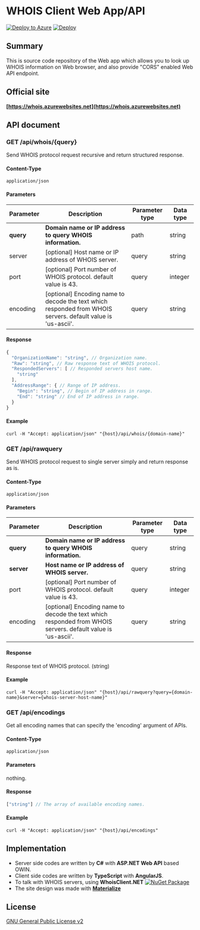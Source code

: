 # WHOIS Client Web App/API

[![Deploy to Azure](https://azuredeploy.net/deploybutton.svg)](https://azuredeploy.net/)
[![Deploy](https://www.herokucdn.com/deploy/button.svg)](https://heroku.com/deploy)

## Summary

This is source code repository of the Web app which allows you to look up WHOIS information on Web browser, and also provide "CORS" enabled Web API endpoint.

## Official site

**[https://whois.azurewebsites.net](https://whois.azurewebsites.net)**

## API document

### GET /api/whois/{query}

Send WHOIS protocol request recursive and return structured response.

#### Content-Type

`application/json`

#### Parameters

Parameter | Description | Parameter type | Data type
----------|-------------|----------------|-----------
**query** | **Domain name or IP address to query WHOIS information.** | path | string
server | [optional] Host name or IP address of WHOIS server. | query | string
port | [optional] Port number of WHOIS protocol. default value is 43. | query | integer
encoding | [optional] Encoding name to decode the text which responded from WHOIS servers. default value is 'us-ascii'. | query | string

#### Response

```JavaScript
{
  "OrganizationName": "string", // Organization name.
  "Raw": "string", // Raw response text of WHOIS protocol.
  "RespondedServers": [ // Responded servers host name.
    "string"
  ],
  "AddressRange": { // Range of IP address.
    "Begin": "string", // Begin of IP address in range.
    "End": "string" // End of IP address in range.
  }
}
```

#### Example

```
curl -H "Accept: application/json" "{host}/api/whois/{domain-name}"
```


### GET /api/rawquery

Send WHOIS protocol request to single server simply and return response as is.

#### Content-Type

`application/json`

#### Parameters

Parameter | Description | Parameter type | Data type
----------|-------------|----------------|-----------
**query** | **Domain name or IP address to query WHOIS information.** | query | string
**server** | **Host name or IP address of WHOIS server.** | query | string
port | [optional] Port number of WHOIS protocol. default value is 43. | query | integer
encoding | [optional] Encoding name to decode the text which responded from WHOIS servers. default value is 'us-ascii'. | query | string

#### Response

Response text of WHOIS protocol. (string)

#### Example

```
curl -H "Accept: application/json" "{host}/api/rawquery?query={domain-name}&server={whois-server-host-name}"
```

### GET /api/encodings

Get all encoding names that can specify the 'encoding' argument of APIs.

#### Content-Type

`application/json`

#### Parameters

nothing.

#### Response

```JavaScript
["string"] // The array of available encoding names.
```

#### Example

```
curl -H "Accept: application/json" "{host}/api/encodings"
```


## Implementation

- Server side codes are written by **C#** with **ASP.NET Web API** based OWIN.
- Client side codes are written by **TypeScript** with **AngularJS**.
- To talk with WHOIS servers, using **WhoisClient.NET** [![NuGet Package](https://img.shields.io/nuget/v/WhoisClient.NET.svg)](https://www.nuget.org/packages/WhoisClient.NET/)
- The site design was made with **[Materialize](http://materializecss.com/)**

## License

[GNU General Public License v2](LICENSE)
